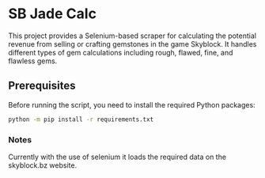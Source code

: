 # SB Jade Calc
This project provides a Selenium-based scraper for calculating the potential revenue from selling or crafting gemstones in the game Skyblock. It handles different types of gem calculations including rough, flawed, fine, and flawless gems.


## Prerequisites

Before running the script, you need to install the required Python packages:

```bash
python -m pip install -r requirements.txt

```

### Notes

Currently with the use of selenium it loads the required data on the skyblock.bz website.

